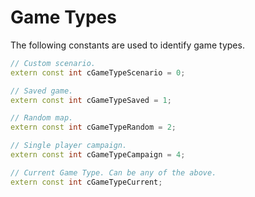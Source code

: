 # Game Types

The following constants are used to identify game types.

```cpp title="Game Type Constants"
// Custom scenario.
extern const int cGameTypeScenario = 0;

// Saved game.
extern const int cGameTypeSaved = 1;

// Random map.
extern const int cGameTypeRandom = 2;

// Single player campaign.
extern const int cGameTypeCampaign = 4;

// Current Game Type. Can be any of the above.
extern const int cGameTypeCurrent;
```
